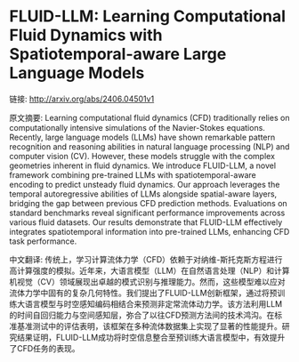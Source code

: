 # FLUID-LLM: Learning Computational Fluid Dynamics with Spatiotemporal-aware Large Language Models

链接: http://arxiv.org/abs/2406.04501v1

原文摘要:
Learning computational fluid dynamics (CFD) traditionally relies on
computationally intensive simulations of the Navier-Stokes equations. Recently,
large language models (LLMs) have shown remarkable pattern recognition and
reasoning abilities in natural language processing (NLP) and computer vision
(CV). However, these models struggle with the complex geometries inherent in
fluid dynamics. We introduce FLUID-LLM, a novel framework combining pre-trained
LLMs with spatiotemporal-aware encoding to predict unsteady fluid dynamics. Our
approach leverages the temporal autoregressive abilities of LLMs alongside
spatial-aware layers, bridging the gap between previous CFD prediction methods.
Evaluations on standard benchmarks reveal significant performance improvements
across various fluid datasets. Our results demonstrate that FLUID-LLM
effectively integrates spatiotemporal information into pre-trained LLMs,
enhancing CFD task performance.

中文翻译:
传统上，学习计算流体力学（CFD）依赖于对纳维-斯托克斯方程进行高计算强度的模拟。近年来，大语言模型（LLM）在自然语言处理（NLP）和计算机视觉（CV）领域展现出卓越的模式识别与推理能力。然而，这些模型难以应对流体力学中固有的复杂几何特性。我们提出了FLUID-LLM创新框架，通过将预训练大语言模型与时空感知编码相结合来预测非定常流体动力学。该方法利用LLM的时间自回归能力与空间感知层，弥合了以往CFD预测方法间的技术鸿沟。在标准基准测试中的评估表明，该框架在多种流体数据集上实现了显著的性能提升。研究结果证明，FLUID-LLM成功将时空信息整合至预训练大语言模型中，有效提升了CFD任务的表现。
